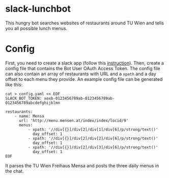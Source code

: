# slack-lunchbot

This hungry bot searches websites of restaurants around TU Wien and tells you all possible lunch menus.

# Config

First, you need to create a slack app (follow this [instruction](https://www.fullstackpython.com/blog/build-first-slack-bot-python.html)).
Then, create a config file that contains the Bot User OAuth Access Token.
The config file can also contain an array of restaurants with URL and a `xpath` and a day offset to each menu they provide.
An example config file can be generated like this:
```
cat > config.yaml << EOF
SLACK_BOT_TOKEN: xoxb-0123456789ab-0123456789ab-0123456789abcdefghijklmn

restaurants:
    - name: Mensa
      url: 'http://menu.mensen.at/index/index/locid/9'
      menus:
          - xpath: '//div[{}]/div[2]/div[1]/div[6]/p/strong/text()'
            day_offset: 1
          - xpath: '//div[{}]/div[2]/div[2]/div[6]/p/strong/text()'
            day_offset: 1
          - xpath: '//div[{}]/div[2]/div[3]/div[6]/p/strong/text()'
            day_offset: 1
EOF
```
It parses the TU Wien Freihaus Mensa and posts the three daily menus in the chat.
